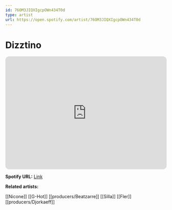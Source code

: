 ```yaml
---
id: 76OM3JIQXIgcpOWn434T0d
type: artist
url: https://open.spotify.com/artist/76OM3JIQXIgcpOWn434T0d
---
```

# Dizztino

<iframe style="border-radius:12px" src="https://open.spotify.com/embed/artist/76OM3JIQXIgcpOWn434T0d" width="100%" height="352" frameBorder="0" allowfullscreen="" allow="autoplay; clipboard-write; encrypted-media; fullscreen; picture-in-picture" loading="lazy"></iframe>

**Spotify URL:** [Link](https://open.spotify.com/artist/76OM3JIQXIgcpOWn434T0d)

**Related artists:**

[[Nicone]]
[[G-Hot]]
[[producers/Beatzarre]]
[[Silla]]
[[Fler]]
[[producers/Djorkaeff]]
